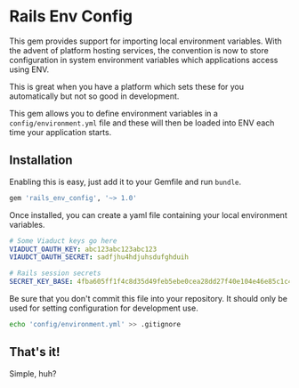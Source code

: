 # Rails Env Config

This gem provides support for importing local environment variables. With the advent of platform hosting services, the convention is now to store configuration in system environment variables which applications access using ENV. 

This is great when you have a platform which sets these for you automatically but not so good in development.

This gem allows you to define environment variables in a `config/environment.yml` file and these will then be loaded into ENV each time your application starts.

## Installation

Enabling this is easy, just add it to your Gemfile and run `bundle`.

```ruby
gem 'rails_env_config', '~> 1.0'
```

Once installed, you can create a yaml file containing your local environment variables.

```yaml
# Some Viaduct keys go here
VIADUCT_OAUTH_KEY: abc123abc123abc123
VIAUDCT_OAUTH_SECRET: sadfjhu4hdjuhsdufghduih

# Rails session secrets
SECRET_KEY_BASE: 4fba605ff1f4c8d35d49feb5ebe0cea28dd27f40e104e46e85c1c408a28c730d83c31d77e4691c3dc4e841480ab72c9b143415deb86c6fac164b1a72eb9e1205
```

Be sure that you don't commit this file into your repository. It should only be used for setting configuration for development use.

```bash
echo 'config/environment.yml' >> .gitignore
```

## That's it!

Simple, huh?
